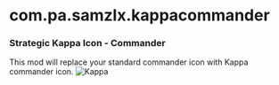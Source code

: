 # com.pa.samzlx.kappacommander
<h3>Strategic Kappa Icon - Commander</h3>
This mod will replace your standard commander icon with Kappa commander icon.
<img src="http://i.imgur.com/QB78Nq9.png" alt="Kappa"></img>
